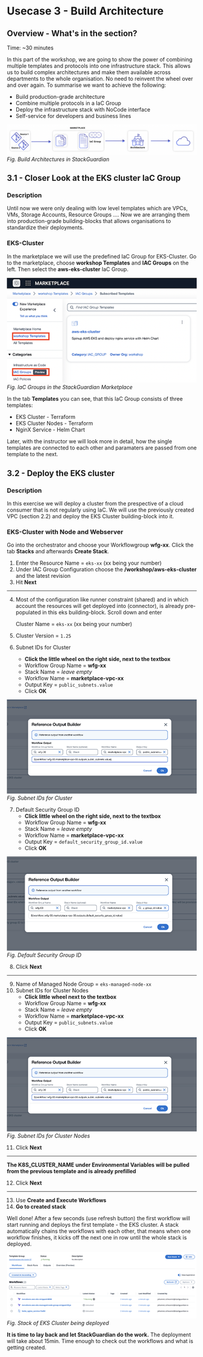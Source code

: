 # Usecase 3 - Build Architecture

## Overview - What's in the section?
Time: ~30 minutes  

In this part of the workshop, we are going to show the power of combining multiple templates and protocols into one infrastructure stack. This allows us to build complex architectures and make them available across departments to the whole organisation. No need to reinvent the wheel over and over again. 
To summarise we want to achieve the following:

* Build production-grade architecture
* Combine multiple protocols in a IaC Group
* Deploy the infrastructure stack with NoCode interface
* Self-service for developers and business lines

![Usecase 3](image/usecase3.png)
_Fig. Build Architectures in StackGuardian_

## 3.1 - Closer Look at the EKS cluster IaC Group
### Description
Until now we were only dealing with low level templates which are VPCs, VMs, Storage Accounts, Resource Groups .... Now we are arranging them into production-grade building-blocks that allows organisations to standardize their deployments. 

### EKS-Cluster
In the marketplace we will use the predefined IaC Group for EKS-Cluster. Go to the marketplace, choose **workshop Templates** and **IAC Groups** on the left. Then select the **aws-eks-cluster** IaC Group. 

![IaC Group](image/iac-group.png)  
_Fig. IaC Groups in the StackGuardian Marketplace_   

In the tab **Templates** you can see, that this IaC Group consists of three templates: 
* EKS Cluster - Terraform
* EKS Cluster Nodes - Terraform
* NginX Service - Helm Chart

Later, with the instructor we will look more in detail, how the single templates are connected to each other and paramaters are passed from one template to the next.

## 3.2 - Deploy the EKS cluster 
### Description
In this exercise we will deploy a cluster from the prespective of a cloud consumer that is not regularly using IaC. 
We will use the previously created VPC (section 2.2) and deploy the EKS Cluster building-block into it. 


### EKS-Cluster with Node and Webserver
Go into the orchestrator and choose your Workflowgroup **wfg-xx**.
Click the tab **Stacks** and afterwards **Create Stack**.

1. Enter the Resource Name = ``eks-xx`` (xx being your number)
2. Under IAC Group Configuration choose the **/workshop/aws-eks-cluster** and the latest revision
3. Hit **Next**
---
4. Most of the configuration like runner constraint (shared) and in which account the resources will get deployed into (connector), is already pre-populated in this eks building-block. Scroll down and enter 

   Cluster Name = ``eks-xx`` (xx being your number) 
5. Cluster Version = ``1.25``
6. Subnet IDs for Cluster 
    * **Click the little wheel on the right side, next to the textbox**
    * Workflow Group Name = **wfg-xx**
    * Stack Name = _leave empty_
    * Workflow Name = **marketplace-vpc-xx**
    * Output Key = ``public_subnets.value``
    * Click **OK**

![Subnet IDs](image/public-subnets.png)
_Fig. Subnet IDs for Cluster_

7. Default Security Group ID
    * **Click little wheel on the right side, next to the textbox**
    * Workflow Group Name = **wfg-xx**
    * Stack Name = _leave empty_
    * Workflow Name = **marketplace-vpc-xx**
    * Output Key = ``default_security_group_id.value``
    * Click **OK**

![Default Security Group ID ](image/security-group.png)
_Fig. Default Security Group ID_

8. Click **Next**
---

9. Name of Managed Node Group = ``eks-managed-node-xx`` 
10. Subnet IDs for Cluster Nodes
    * **Click little wheel next to the textbox**
    * Workflow Group Name = **wfg-xx**
    * Stack Name = _leave empty_
    * Workflow Name = **marketplace-vpc-xx**
    * Output Key = ``public_subnets.value``
    * Click **OK**

![Subnet IDs](image/public-subnets.png)
_Fig. Subnet IDs for Cluster Nodes_


11. Click **Next**
---

**The K8S_CLUSTER_NAME under Environmental Variables will be pulled from the previous template and is already prefilled**

12. Click **Next**
---

13. Use **Create and Execute Workflows**
14. **Go to created stack**

Well done! After a few seconds (use refresh button) the first workflow will start running and deploys the first template - the EKS cluster. 
A stack automatically chains the workflows with each other, that means when one workflow finishes, it kicks off the next one in row until the whole stack is deployed. 

![Stack Deploy](image/stack-deploy.png)
_Fig. Stack of EKS Cluster being deployed_


**It is time to lay back and let StackGuardian do the work.**
The deployment will take about 15min. Time enough to check out the workflows and what is getting created.

